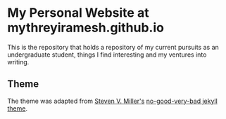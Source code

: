 My Personal Website at mythreyiramesh.github.io
=====================================

This is the repository that holds a repository of my current pursuits as an undergraduate student, things I find interesting and my ventures into writing.

## Theme
The theme was adapted from [Steven V. Miller's](http://svmiller.com) [no-good-very-bad jekyll theme](https://github.com/svmiller/steve-ngvb-jekyll-template).
